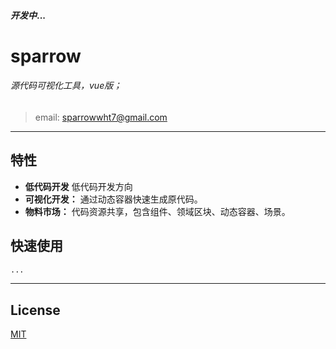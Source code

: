 #### *开发中*...
# sparrow

###### 源代码可视化工具，vue版；
> email: sparrowwht7@gmail.com
---
## 特性

- **低代码开发** 低代码开发方向
- **可视化开发：** 通过动态容器快速生成原代码。
- **物料市场：** 代码资源共享，包含组件、领域区块、动态容器、场景。

## 快速使用
```bash
...
```
---

## License
[MIT](http://opensource.org/licenses/MIT)